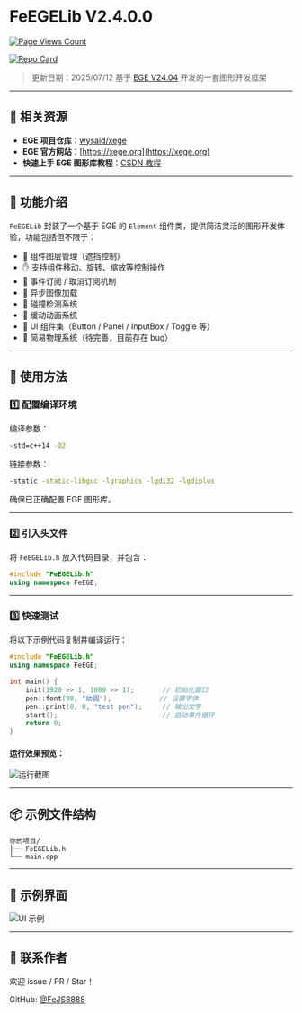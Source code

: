 # FeEGELib V2.4.0.0

[![Page Views Count](https://badges.toozhao.com/badges/01JH01V78N1S0P0A9RVFJ5SWXZ/blue.svg)](https://badges.toozhao.com/stats/01JH01V78N1S0P0A9RVFJ5SWXZ "Get your own page views count badge on badges.toozhao.com")

[![Repo Card](https://github-readme-stats.vercel.app/api/pin/?username=FeJS8888\&repo=FeEGELib\&show_owner=true\&theme=catppuccin_latte)](https://github.com/FeJS8888/FeEGELib)

> 更新日期：2025/07/12
> 基于 [EGE V24.04](https://xege.org/) 开发的一套图形开发框架

---

## 🔗 相关资源

* **EGE 项目仓库**：[wysaid/xege](https://github.com/wysaid/xege)
* **EGE 官方网站**：[https://xege.org](https://xege.org)
* **快速上手 EGE 图形库教程**：[CSDN 教程](https://blog.csdn.net/qq_39151563/article/details/100161986)

---

## 🔧 功能介绍

`FeEGELib` 封装了一个基于 EGE 的 `Element` 组件类，提供简洁灵活的图形开发体验，功能包括但不限于：

* 🎯 组件图层管理（遮挡控制）
* ✋ 支持组件移动、旋转、缩放等控制操作
* 🔧 事件订阅 / 取消订阅机制
* 🔧 异步图像加载
* 🔧 碰撞检测系统
* 🌈 缓动动画系统
* 🔧 UI 组件集（Button / Panel / InputBox / Toggle 等）
* 🔧 简易物理系统（待完善，目前存在 bug）

---

## 🚀 使用方法

### 1️⃣ 配置编译环境

编译参数：

```bash
-std=c++14 -O2
```

链接参数：

```bash
-static -static-libgcc -lgraphics -lgdi32 -lgdiplus
```

确保已正确配置 EGE 图形库。

---

### 2️⃣ 引入头文件

将 `FeEGELib.h` 放入代码目录，并包含：

```cpp
#include "FeEGELib.h"
using namespace FeEGE;
```

---

### 3️⃣ 快速测试

将以下示例代码复制并编译运行：

```cpp
#include "FeEGELib.h"
using namespace FeEGE;

int main() {
    init(1920 >> 1, 1080 >> 1);       // 初始化窗口
    pen::font(90, "幼圆");            // 设置字体
    pen::print(0, 0, "test pen");     // 输出文字
    start();                          // 启动事件循环
    return 0;
}
```

#### 运行效果预览：

![运行截图](https://s11.ax1x.com/2024/02/15/pFG1vbq.png)

---

## 📦 示例文件结构

```
你的项目/
├── FeEGELib.h
└── main.cpp
```

---

## 📮 示例界面

![UI 示例](https://s11.ax1x.com/2024/02/15/pFG1jrn.png)

---

## 📮 联系作者

欢迎 issue / PR / Star！

GitHub: [@FeJS8888](https://github.com/FeJS8888)
